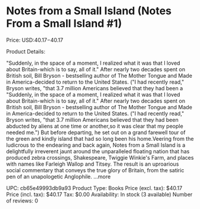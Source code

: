 # Notes from a Small Island (Notes From a Small Island #1)

Price: USD:$40.17-$40.17

Product Details:

"Suddenly, in the space of a moment, I realized what it was that I loved about Britain-which is to say, all of it." After nearly two decades spent on British soil, Bill Bryson - bestselling author of The Mother Tongue and Made in America-decided to return to the United States. ("I had recently read," Bryson writes, "that 3.7 million Americans believed that they had been a "Suddenly, in the space of a moment, I realized what it was that I loved about Britain-which is to say, all of it." After nearly two decades spent on British soil, Bill Bryson - bestselling author of The Mother Tongue and Made in America-decided to return to the United States. ("I had recently read," Bryson writes, "that 3.7 million Americans believed that they had been abducted by aliens at one time or another,so it was clear that my people needed me.") But before departing, he set out on a grand farewell tour of the green and kindly island that had so long been his home.Veering from the ludicrous to the endearing and back again, Notes from a Small Island is a delightfully irreverent jaunt around the unparalleled floating nation that has produced zebra crossings, Shakespeare, Twiggie Winkie's Farm, and places with names like Farleigh Wallop and Titsey. The result is an uproarious social commentary that conveys the true glory of Britain, from the satiric pen of an unapologetic Anglophile. ...more

UPC: cb65e49993db9a93
Product Type: Books
Price (excl. tax): $40.17
Price (incl. tax): $40.17
Tax: $0.00
Availability: In stock (3 available)
Number of reviews: 0